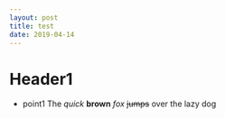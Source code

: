 ```yaml
---
layout: post
title: test
date: 2019-04-14
---
```

# Header1
* point1
The *quick* **brown** _fox_ ~~jumps~~ over the lazy dog
